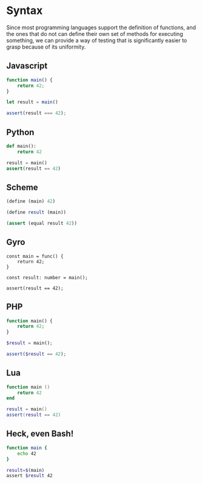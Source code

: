 # Syntax
Since most programming languages support the definition of functions, and the ones that do not can define their own set of methods for executing something, we can provide a way of testing that is significantly easier to grasp because of its uniformity.

## Javascript
```js
function main() {
	return 42;
}

let result = main()

assert(result === 42);
```

## Python
```python
def main():
	return 42

result = main()
assert(result == 42)
```

## Scheme
```scheme
(define (main) 42)

(define result (main))

(assert (equal result 42))
```

## Gyro
```gyro
const main = func() {
	return 42;
}

const result: number = main();

assert(result == 42);
```

## PHP
```php
function main() {
	return 42;
}

$result = main();

assert($result == 42);
```

## Lua
```lua
function main ()
	return 42
end

result = main()
assert(result == 42)
```

## Heck, even Bash!
```bash
function main {
	echo 42
}

result=$(main)
assert $result 42
```